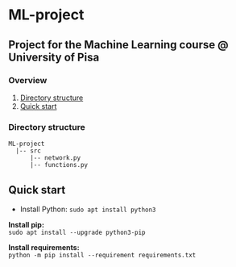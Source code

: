 # ML-project
Project for the Machine Learning course @ University of Pisa
---

### Overview
1. [Directory structure](#directory-structure)
2. [Quick start](#quick-start)

### Directory structure
```
ML-project
  |-- src
      |-- network.py
      |-- functions.py
```

## Quick start
* Install Python: `sudo apt install python3`

**Install pip:**<br>
`sudo apt install --upgrade python3-pip`

**Install requirements:**<br>
`python -m pip install --requirement requirements.txt`
